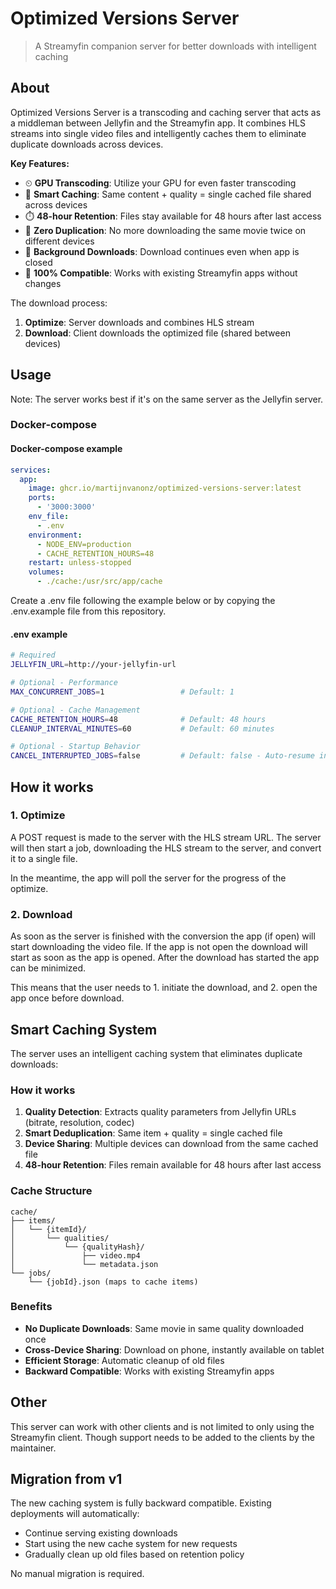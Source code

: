 # Optimized Versions Server
> A Streamyfin companion server for better downloads with intelligent caching

## About

Optimized Versions Server is a transcoding and caching server that acts as a middleman between Jellyfin and the Streamyfin app. It combines HLS streams into single video files and intelligently caches them to eliminate duplicate downloads across devices.

**Key Features:**
- ⏲ **GPU Transcoding**: Utilize your GPU for even faster transcoding
- 🚀 **Smart Caching**: Same content + quality = single cached file shared across devices
- ⏱️ **48-hour Retention**: Files stay available for 48 hours after last access
- 🔄 **Zero Duplication**: No more downloading the same movie twice on different devices
- 📱 **Background Downloads**: Download continues even when app is closed
- 🔧 **100% Compatible**: Works with existing Streamyfin apps without changes

The download process:
1. **Optimize**: Server downloads and combines HLS stream
2. **Download**: Client downloads the optimized file (shared between devices)

## Usage

Note: The server works best if it's on the same server as the Jellyfin server.

### Docker-compose

#### Docker-compose example

```yaml
services:
  app:
    image: ghcr.io/martijnvanonz/optimized-versions-server:latest
    ports:
      - '3000:3000'
    env_file:
      - .env
    environment:
      - NODE_ENV=production
      - CACHE_RETENTION_HOURS=48
    restart: unless-stopped
    volumes:
      - ./cache:/usr/src/app/cache
```

Create a .env file following the example below or by copying the .env.example file from this repository.

#### .env example

```bash
# Required
JELLYFIN_URL=http://your-jellyfin-url

# Optional - Performance
MAX_CONCURRENT_JOBS=1                 # Default: 1

# Optional - Cache Management
CACHE_RETENTION_HOURS=48              # Default: 48 hours
CLEANUP_INTERVAL_MINUTES=60           # Default: 60 minutes

# Optional - Startup Behavior
CANCEL_INTERRUPTED_JOBS=false         # Default: false - Auto-resume interrupted jobs (false) or mark as failed (true)
```

## How it works

### 1. Optimize

A POST request is made to the server with the HLS stream URL. The server will then start a job, downloading the HLS stream to the server, and convert it to a single file. 

In the meantime, the app will poll the server for the progress of the optimize. 

### 2. Download

As soon as the server is finished with the conversion the app (if open) will start downloading the video file. If the app is not open the download will start as soon as the app is opened. After the download has started the app can be minimized. 

This means that the user needs to 1. initiate the download, and 2. open the app once before download.

## Smart Caching System

The server uses an intelligent caching system that eliminates duplicate downloads:

### How it works
1. **Quality Detection**: Extracts quality parameters from Jellyfin URLs (bitrate, resolution, codec)
2. **Smart Deduplication**: Same item + quality = single cached file
3. **Device Sharing**: Multiple devices can download from the same cached file
4. **48-hour Retention**: Files remain available for 48 hours after last access

### Cache Structure
```
cache/
├── items/
│   └── {itemId}/
│       └── qualities/
│           └── {qualityHash}/
│               ├── video.mp4
│               └── metadata.json
└── jobs/
    └── {jobId}.json (maps to cache items)
```

### Benefits
- **No Duplicate Downloads**: Same movie in same quality downloaded once
- **Cross-Device Sharing**: Download on phone, instantly available on tablet
- **Efficient Storage**: Automatic cleanup of old files
- **Backward Compatible**: Works with existing Streamyfin apps

## Other

This server can work with other clients and is not limited to only using the Streamyfin client. Though support needs to be added to the clients by the maintainer.

## Migration from v1

The new caching system is fully backward compatible. Existing deployments will automatically:
- Continue serving existing downloads
- Start using the new cache system for new requests
- Gradually clean up old files based on retention policy

No manual migration is required.
